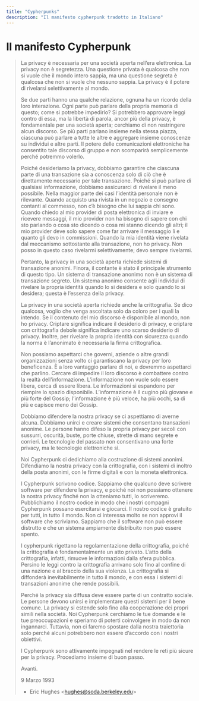 ```yaml
---
title: "Cypherpunks"
description: "Il manifesto cypherpunk tradotto in Italiano"
---
```


# Il manifesto Cypherpunk

> La privacy è necessaria per una società aperta nell’era elettronica. La privacy non è segretezza. Una questione privata è qualcosa che non si vuole che il mondo intero sappia, ma una questione segreta è qualcosa che non si vuole che nessuno sappia. La privacy è il potere di rivelarsi selettivamente al mondo.
>
> Se due parti hanno una qualche relazione, ognuna ha un ricordo della loro interazione. Ogni parte può parlare della propria memoria di questo; come si potrebbe impedirlo? Si potrebbero approvare leggi contro di essa, ma la libertà di parola, ancor più della privacy, è fondamentale per una società aperta; cerchiamo di non restringere alcun discorso. Se più parti parlano insieme nella stessa piazza, ciascuna può parlare a tutte le altre e aggregare insieme conoscenze su individui e altre parti. Il potere delle comunicazioni elettroniche ha consentito tale discorso di gruppo e non scomparirà semplicemente perché potremmo volerlo.
>
> Poiché desideriamo la privacy, dobbiamo garantire che ciascuna parte di una transazione sia a conoscenza solo di ciò che è direttamente necessario per tale transazione. Poiché si può parlare di qualsiasi informazione, dobbiamo assicurarci di rivelare il meno possibile. Nella maggior parte dei casi l’identità personale non è rilevante. Quando acquisto una rivista in un negozio e consegno contanti al commesso, non c’è bisogno che lui sappia chi sono. Quando chiedo al mio provider di posta elettronica di inviare e ricevere messaggi, il mio provider non ha bisogno di sapere con chi sto parlando o cosa sto dicendo o cosa mi stanno dicendo gli altri; il mio provider deve solo sapere come far arrivare il messaggio lì e quanto gli devo in commissioni. Quando la mia identità viene rivelata dal meccanismo sottostante alla transazione, non ho privacy. Non posso in questo caso rivelarmi selettivamente; devo sempre rivelarmi.
>
> Pertanto, la privacy in una società aperta richiede sistemi di transazione anonimi. Finora, il contante è stato il principale strumento di questo tipo. Un sistema di transazione anonimo non è un sistema di transazione segreto. Un sistema anonimo consente agli individui di rivelare la propria identità quando lo si desidera e solo quando lo si desidera; questa è l’essenza della privacy.
>
> La privacy in una società aperta richiede anche la crittografia. Se dico qualcosa, voglio che venga ascoltata solo da coloro per i quali la intendo. Se il contenuto del mio discorso è disponibile al mondo, non ho privacy. Criptare significa indicare il desiderio di privacy, e criptare con crittografia debole significa indicare uno scarso desiderio di privacy. Inoltre, per rivelare la propria identità con sicurezza quando la norma è l’anonimato è necessaria la firma crittografica.
>
> Non possiamo aspettarci che governi, aziende o altre grandi organizzazioni senza volto ci garantiscano la privacy per loro beneficenza. È a loro vantaggio parlare di noi, e dovremmo aspettarci che parlino. Cercare di impedire il loro discorso è combattere contro la realtà dell’informazione. L’informazione non vuole solo essere libera, cerca di essere libera. Le informazioni si espandono per riempire lo spazio disponibile. L’informazione è il cugino più giovane e più forte del Gossip; l’informazione è più veloce, ha più occhi, sa di più e capisce meno dei Gossip.
>
> Dobbiamo difendere la nostra privacy se ci aspettiamo di averne alcuna. Dobbiamo unirci e creare sistemi che consentano transazioni anonime. Le persone hanno difeso la propria privacy per secoli con sussurri, oscurità, buste, porte chiuse, strette di mano segrete e corrieri. Le tecnologie del passato non consentivano una forte privacy, ma le tecnologie elettroniche sì.
>
> Noi Cypherpunk ci dedichiamo alla costruzione di sistemi anonimi. Difendiamo la nostra privacy con la crittografia, con i sistemi di inoltro della posta anonimi, con le firme digitali e con la moneta elettronica.
>
> I Cypherpunk scrivono codice. Sappiamo che qualcuno deve scrivere software per difendere la privacy, e poiché noi non possiamo ottenere la nostra privacy finché non la otteniamo tutti, lo scriveremo. Pubblichiamo il nostro codice in modo che i nostri compagni Cypherpunk possano esercitarsi e giocarci. Il nostro codice è gratuito per tutti, in tutto il mondo. Non ci interessa molto se non approvi il software che scriviamo. Sappiamo che il software non può essere distrutto e che un sistema ampiamente distribuito non può essere spento.
>
> I cypherpunk rigettano la regolamentazione della crittografia, poiché la crittografia è fondamentalmente un atto privato. L’atto della crittografia, infatti, rimuove le informazioni dalla sfera pubblica. Persino le leggi contro la crittografia arrivano solo fino al confine di una nazione e al braccio della sua violenza. La crittografia si diffonderà inevitabilmente in tutto il mondo, e con essa i sistemi di transazioni anonime che rende possibili.
>
> Perché la privacy sia diffusa deve essere parte di un contratto sociale. Le persone devono unirsi e implementare questi sistemi per il bene comune. La privacy si estende solo fino alla cooperazione dei propri simili nella società. Noi Cypherpunk cerchiamo le tue domande e le tue preoccupazioni e speriamo di poterti coinvolgere in modo da non ingannarci. Tuttavia, non ci faremo spostare dalla nostra traiettoria solo perché alcuni potrebbero non essere d’accordo con i nostri obiettivi.
>
> I Cypherpunk sono attivamente impegnati nel rendere le reti più sicure per la privacy. Procediamo insieme di buon passo.
>
> Avanti.
>
> 9 Marzo 1993
> - Eric Hughes \<hughes@soda.berkeley.edu\>
